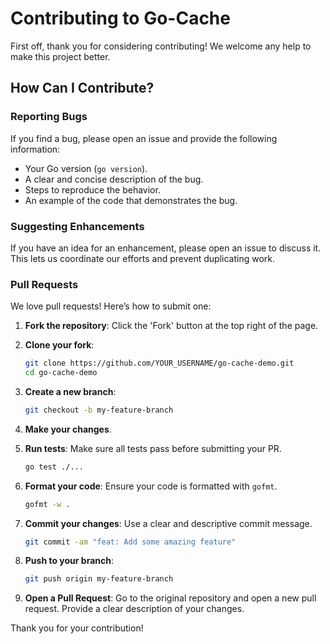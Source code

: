 # Contributing to Go-Cache

First off, thank you for considering contributing! We welcome any help to make this project better.

## How Can I Contribute?

### Reporting Bugs

If you find a bug, please open an issue and provide the following information:

-   Your Go version (`go version`).
-   A clear and concise description of the bug.
-   Steps to reproduce the behavior.
-   An example of the code that demonstrates the bug.

### Suggesting Enhancements

If you have an idea for an enhancement, please open an issue to discuss it. This lets us coordinate our efforts and prevent duplicating work.

### Pull Requests

We love pull requests! Here’s how to submit one:

1.  **Fork the repository**:
    Click the 'Fork' button at the top right of the page.

2.  **Clone your fork**:
    ```bash
    git clone https://github.com/YOUR_USERNAME/go-cache-demo.git
    cd go-cache-demo
    ```

3.  **Create a new branch**:
    ```bash
    git checkout -b my-feature-branch
    ```

4.  **Make your changes**.

5.  **Run tests**:
    Make sure all tests pass before submitting your PR.
    ```bash
    go test ./...
    ```

6.  **Format your code**:
    Ensure your code is formatted with `gofmt`.
    ```bash
    gofmt -w .
    ```

7.  **Commit your changes**:
    Use a clear and descriptive commit message.
    ```bash
    git commit -am "feat: Add some amazing feature"
    ```

8.  **Push to your branch**:
    ```bash
    git push origin my-feature-branch
    ```

9.  **Open a Pull Request**:
    Go to the original repository and open a new pull request. Provide a clear description of your changes.

Thank you for your contribution!
